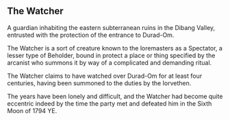 ## The Watcher

A guardian inhabiting the eastern subterranean ruins in the Dibang Valley, entrusted with the protection of the entrance to Durad-Om.

The Watcher is a sort of creature known to the loremasters as a Spectator, a lesser type of Beholder, bound in protect a place or thing specified by the arcanist who summons it by way of a complicated and demanding ritual.

The Watcher claims to have watched over Durad-Om for at least four centuries, having been summoned to the duties by the Iorvethen.

The years have been lonely and difficult, and the Watcher had become quite eccentric indeed by the time the party met and defeated him in the Sixth Moon of 1794 YE.